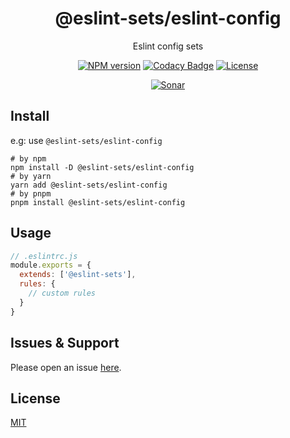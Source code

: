 <div style="text-align: center;" align="center">

# @eslint-sets/eslint-config

Eslint config sets

[![NPM version][npm-image]][npm-url]
[![Codacy Badge][codacy-image]][codacy-url]
[![License][license-image]][license-url]

[![Sonar][sonar-image]][sonar-url]

</div>

## Install

e.g: use `@eslint-sets/eslint-config`

```shell
# by npm
npm install -D @eslint-sets/eslint-config
# by yarn
yarn add @eslint-sets/eslint-config
# by pnpm
pnpm install @eslint-sets/eslint-config
```

## Usage

```js
// .eslintrc.js
module.exports = {
  extends: ['@eslint-sets'],
  rules: {
    // custom rules
  }
}
```

## Issues & Support

Please open an issue [here](https://github.com/saqqdy/@eslint-sets/monorepo/issues).

## License

[MIT](LICENSE)

[npm-image]: https://img.shields.io/npm/v/@eslint-sets/monorepo.svg?style=flat-square
[npm-url]: https://npmjs.org/package/@eslint-sets/monorepo
[codacy-image]: https://app.codacy.com/project/badge/Grade/f70d4880e4ad4f40aa970eb9ee9d0696
[codacy-url]: https://www.codacy.com/gh/saqqdy/@eslint-sets/monorepo/dashboard?utm_source=github.com&utm_medium=referral&utm_content=saqqdy/@eslint-sets/monorepo&utm_campaign=Badge_Grade
[license-image]: https://img.shields.io/badge/License-MIT-blue.svg
[license-url]: LICENSE
[sonar-image]: https://sonarcloud.io/api/project_badges/quality_gate?project=saqqdy_eslint-sets
[sonar-url]: https://sonarcloud.io/dashboard?id=saqqdy_eslint-sets
